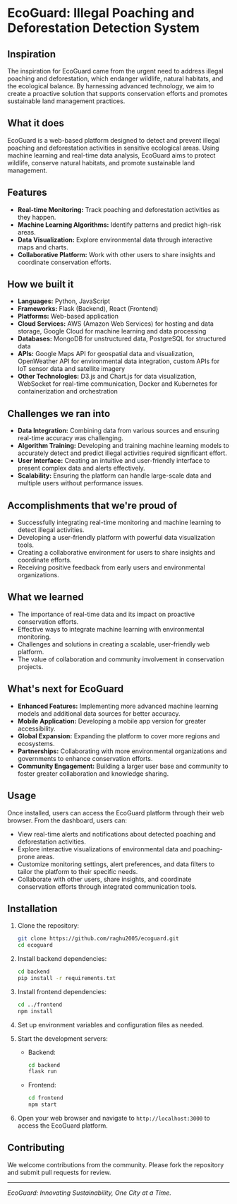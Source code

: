 # EcoGuard: Illegal Poaching and Deforestation Detection System

## Inspiration
The inspiration for EcoGuard came from the urgent need to address illegal poaching and deforestation, which endanger wildlife, natural habitats, and the ecological balance. By harnessing advanced technology, we aim to create a proactive solution that supports conservation efforts and promotes sustainable land management practices.

## What it does
EcoGuard is a web-based platform designed to detect and prevent illegal poaching and deforestation activities in sensitive ecological areas. Using machine learning and real-time data analysis, EcoGuard aims to protect wildlife, conserve natural habitats, and promote sustainable land management.

## Features
- **Real-time Monitoring:** Track poaching and deforestation activities as they happen.
- **Machine Learning Algorithms:** Identify patterns and predict high-risk areas.
- **Data Visualization:** Explore environmental data through interactive maps and charts.
- **Collaborative Platform:** Work with other users to share insights and coordinate conservation efforts.

## How we built it
- **Languages:** Python, JavaScript
- **Frameworks:** Flask (Backend), React (Frontend)
- **Platforms:** Web-based application
- **Cloud Services:** AWS (Amazon Web Services) for hosting and data storage, Google Cloud for machine learning and data processing
- **Databases:** MongoDB for unstructured data, PostgreSQL for structured data
- **APIs:** Google Maps API for geospatial data and visualization, OpenWeather API for environmental data integration, custom APIs for IoT sensor data and satellite imagery
- **Other Technologies:** D3.js and Chart.js for data visualization, WebSocket for real-time communication, Docker and Kubernetes for containerization and orchestration

## Challenges we ran into
- **Data Integration:** Combining data from various sources and ensuring real-time accuracy was challenging.
- **Algorithm Training:** Developing and training machine learning models to accurately detect and predict illegal activities required significant effort.
- **User Interface:** Creating an intuitive and user-friendly interface to present complex data and alerts effectively.
- **Scalability:** Ensuring the platform can handle large-scale data and multiple users without performance issues.

## Accomplishments that we're proud of
- Successfully integrating real-time monitoring and machine learning to detect illegal activities.
- Developing a user-friendly platform with powerful data visualization tools.
- Creating a collaborative environment for users to share insights and coordinate efforts.
- Receiving positive feedback from early users and environmental organizations.

## What we learned
- The importance of real-time data and its impact on proactive conservation efforts.
- Effective ways to integrate machine learning with environmental monitoring.
- Challenges and solutions in creating a scalable, user-friendly web platform.
- The value of collaboration and community involvement in conservation projects.

## What's next for EcoGuard
- **Enhanced Features:** Implementing more advanced machine learning models and additional data sources for better accuracy.
- **Mobile Application:** Developing a mobile app version for greater accessibility.
- **Global Expansion:** Expanding the platform to cover more regions and ecosystems.
- **Partnerships:** Collaborating with more environmental organizations and governments to enhance conservation efforts.
- **Community Engagement:** Building a larger user base and community to foster greater collaboration and knowledge sharing.

## Usage
Once installed, users can access the EcoGuard platform through their web browser. From the dashboard, users can:
- View real-time alerts and notifications about detected poaching and deforestation activities.
- Explore interactive visualizations of environmental data and poaching-prone areas.
- Customize monitoring settings, alert preferences, and data filters to tailor the platform to their specific needs.
- Collaborate with other users, share insights, and coordinate conservation efforts through integrated communication tools.

## Installation
1. Clone the repository:
    ```bash
    git clone https://github.com/raghu2005/ecoguard.git
    cd ecoguard
    ```

2. Install backend dependencies:
    ```bash
    cd backend
    pip install -r requirements.txt
    ```

3. Install frontend dependencies:
    ```bash
    cd ../frontend
    npm install
    ```

4. Set up environment variables and configuration files as needed.

5. Start the development servers:
    - Backend:
        ```bash
        cd backend
        flask run
        ```
    - Frontend:
        ```bash
        cd frontend
        npm start
        ```

6. Open your web browser and navigate to `http://localhost:3000` to access the EcoGuard platform.

## Contributing
We welcome contributions from the community. Please fork the repository and submit pull requests for review.



---
*EcoGuard: Innovating Sustainability, One City at a Time.*
